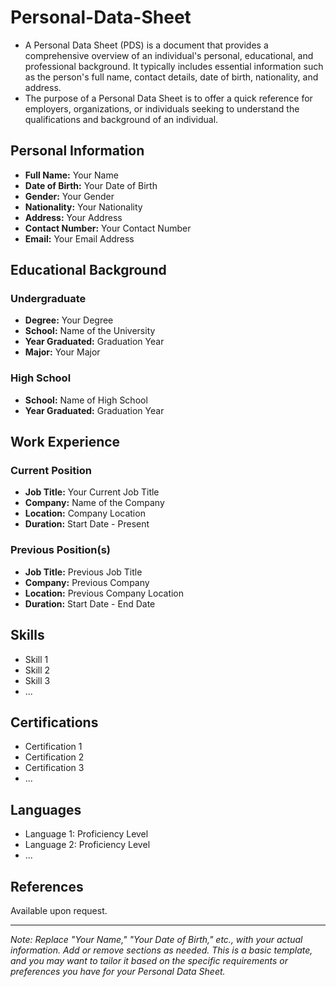 # Personal-Data-Sheet


- A Personal Data Sheet (PDS) is a document that provides a comprehensive overview of an individual's personal, educational, and professional background. It typically includes essential information such as the person's full name, contact details, date of birth, nationality, and address.
- The purpose of a Personal Data Sheet is to offer a quick reference for employers, organizations, or individuals seeking to understand the qualifications and background of an individual.


## Personal Information

- **Full Name:** Your Name
- **Date of Birth:** Your Date of Birth
- **Gender:** Your Gender
- **Nationality:** Your Nationality
- **Address:** Your Address
- **Contact Number:** Your Contact Number
- **Email:** Your Email Address

## Educational Background

### Undergraduate

- **Degree:** Your Degree
- **School:** Name of the University
- **Year Graduated:** Graduation Year
- **Major:** Your Major

### High School

- **School:** Name of High School
- **Year Graduated:** Graduation Year

## Work Experience

### Current Position

- **Job Title:** Your Current Job Title
- **Company:** Name of the Company
- **Location:** Company Location
- **Duration:** Start Date - Present

### Previous Position(s)

- **Job Title:** Previous Job Title
- **Company:** Previous Company
- **Location:** Previous Company Location
- **Duration:** Start Date - End Date

## Skills

- Skill 1
- Skill 2
- Skill 3
- ...

## Certifications

- Certification 1
- Certification 2
- Certification 3
- ...

## Languages

- Language 1: Proficiency Level
- Language 2: Proficiency Level
- ...

## References

Available upon request.

---

*Note: Replace "Your Name," "Your Date of Birth," etc., with your actual information. Add or remove sections as needed. This is a basic template, and you may want to tailor it based on the specific requirements or preferences you have for your Personal Data Sheet.*

